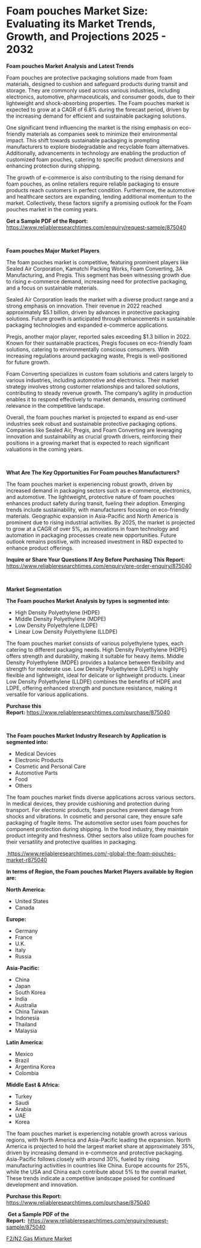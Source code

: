 <p><h1>Foam pouches Market Size: Evaluating its Market Trends, Growth, and Projections 2025 - 2032</h1></p><p><strong>Foam pouches Market Analysis and Latest Trends</strong></p>
<p><p>Foam pouches are protective packaging solutions made from foam materials, designed to cushion and safeguard products during transit and storage. They are commonly used across various industries, including electronics, automotive, pharmaceuticals, and consumer goods, due to their lightweight and shock-absorbing properties. The Foam pouches market is expected to grow at a CAGR of 6.8% during the forecast period, driven by the increasing demand for efficient and sustainable packaging solutions.</p><p>One significant trend influencing the market is the rising emphasis on eco-friendly materials as companies seek to minimize their environmental impact. This shift towards sustainable packaging is prompting manufacturers to explore biodegradable and recyclable foam alternatives. Additionally, advancements in technology are enabling the production of customized foam pouches, catering to specific product dimensions and enhancing protection during shipping.</p><p>The growth of e-commerce is also contributing to the rising demand for foam pouches, as online retailers require reliable packaging to ensure products reach customers in perfect condition. Furthermore, the automotive and healthcare sectors are expanding, lending additional momentum to the market. Collectively, these factors signify a promising outlook for the Foam pouches market in the coming years.</p></p>
<p><strong>Get a Sample PDF of the Report:&nbsp;</strong> <a href="https://www.reliableresearchtimes.com/enquiry/request-sample/875040?utm_campaign=2997&utm_medium=2&utm_source=Github&utm_content=ia&utm_term=21032025&utm_id=foam-pouches">https://www.reliableresearchtimes.com/enquiry/request-sample/875040</a></p>
<p>&nbsp;</p>
<p><strong>Foam pouches Major Market Players</strong></p>
<p><p>The foam pouches market is competitive, featuring prominent players like Sealed Air Corporation, Kamatchi Packing Works, Foam Converting, 3A Manufacturing, and Pregis. This segment has been witnessing growth due to rising e-commerce demand, increasing need for protective packaging, and a focus on sustainable materials.</p><p>Sealed Air Corporation leads the market with a diverse product range and a strong emphasis on innovation. Their revenue in 2022 reached approximately $5.1 billion, driven by advances in protective packaging solutions. Future growth is anticipated through enhancements in sustainable packaging technologies and expanded e-commerce applications.</p><p>Pregis, another major player, reported sales exceeding $1.3 billion in 2022. Known for their sustainable practices, Pregis focuses on eco-friendly foam solutions, catering to environmentally conscious consumers. With increasing regulations around packaging waste, Pregis is well-positioned for future growth.</p><p>Foam Converting specializes in custom foam solutions and caters largely to various industries, including automotive and electronics. Their market strategy involves strong customer relationships and tailored solutions, contributing to steady revenue growth. The company’s agility in production enables it to respond effectively to market demands, ensuring continued relevance in the competitive landscape.</p><p>Overall, the foam pouches market is projected to expand as end-user industries seek robust and sustainable protective packaging options. Companies like Sealed Air, Pregis, and Foam Converting are leveraging innovation and sustainability as crucial growth drivers, reinforcing their positions in a growing market that is expected to reach significant valuations in the coming years.</p></p>
<p>&nbsp;</p>
<p><strong>What Are The Key Opportunities For Foam pouches Manufacturers?</strong></p>
<p><p>The foam pouches market is experiencing robust growth, driven by increased demand in packaging sectors such as e-commerce, electronics, and automotive. The lightweight, protective nature of foam pouches enhances product safety during transit, fueling their adoption. Emerging trends include sustainability, with manufacturers focusing on eco-friendly materials. Geographic expansion in Asia-Pacific and North America is prominent due to rising industrial activities. By 2025, the market is projected to grow at a CAGR of over 5%, as innovations in foam technology and automation in packaging processes create new opportunities. Future outlook remains positive, with increased investment in R&D expected to enhance product offerings.</p></p>
<p><strong>Inquire or Share Your Questions If Any Before Purchasing This Report:</strong> <a href="https://www.reliableresearchtimes.com/enquiry/pre-order-enquiry/875040?utm_campaign=2997&utm_medium=2&utm_source=Github&utm_content=ia&utm_term=21032025&utm_id=foam-pouches">https://www.reliableresearchtimes.com/enquiry/pre-order-enquiry/875040</a></p>
<p>&nbsp;</p>
<p><strong>Market Segmentation</strong></p>
<p><strong>The Foam pouches Market Analysis by types is segmented into:</strong></p>
<p><ul><li>High Density Polyethylene (HDPE)</li><li>Middle Density Polyethylene (MDPE)</li><li>Low Density Polyethylene (LDPE)</li><li>Linear Low Density Polyethylene (LLDPE)</li></ul></p>
<p><p>The foam pouches market consists of various polyethylene types, each catering to different packaging needs. High Density Polyethylene (HDPE) offers strength and durability, making it suitable for heavy items. Middle Density Polyethylene (MDPE) provides a balance between flexibility and strength for moderate use. Low Density Polyethylene (LDPE) is highly flexible and lightweight, ideal for delicate or lightweight products. Linear Low Density Polyethylene (LLDPE) combines the benefits of HDPE and LDPE, offering enhanced strength and puncture resistance, making it versatile for various applications.</p></p>
<p><strong>Purchase this Report:&nbsp;</strong><a href="https://www.reliableresearchtimes.com/purchase/875040?utm_campaign=2997&utm_medium=2&utm_source=Github&utm_content=ia&utm_term=21032025&utm_id=foam-pouches">https://www.reliableresearchtimes.com/purchase/875040</a></p>
<p>&nbsp;</p>
<p><strong>The Foam pouches Market Industry Research by Application is segmented into:</strong></p>
<p><ul><li>Medical Devices</li><li>Electronic Products</li><li>Cosmetic and Personal Care</li><li>Automotive Parts</li><li>Food</li><li>Others</li></ul></p>
<p><p>The foam pouches market finds diverse applications across various sectors. In medical devices, they provide cushioning and protection during transport. For electronic products, foam pouches prevent damage from shocks and vibrations. In cosmetic and personal care, they ensure safe packaging of fragile items. The automotive sector uses foam pouches for component protection during shipping. In the food industry, they maintain product integrity and freshness. Other sectors also utilize foam pouches for their versatility and protective qualities in packaging.</p></p>
<p><a href="https://www.reliableresearchtimes.com/-global-the-foam-pouches-market-r875040?utm_campaign=2997&utm_medium=2&utm_source=Github&utm_content=ia&utm_term=21032025&utm_id=foam-pouches">&nbsp;https://www.reliableresearchtimes.com/-global-the-foam-pouches-market-r875040</a></p>
<p><strong>In terms of Region, the Foam pouches Market Players available by Region are:</strong></p>
<p>
    <p> <strong> North America: </strong>
        <ul>
            <li>United States</li>
            <li>Canada</li>
        </ul>
        </p> 
    <p> <strong> Europe: </strong>
        <ul>
            <li>Germany</li>
            <li>France</li>
            <li>U.K.</li>
            <li>Italy</li>
            <li>Russia</li>
        </ul>
        </p> 
    <p> <strong> Asia-Pacific: </strong>
        <ul>
            <li>China</li>
            <li>Japan</li>
            <li>South Korea</li>
            <li>India</li>
            <li>Australia</li>
            <li>China Taiwan</li>
            <li>Indonesia</li>
            <li>Thailand</li>
            <li>Malaysia</li>
        </ul>
        </p> 
    <p> <strong> Latin America: </strong>
        <ul>
            <li>Mexico</li>
            <li>Brazil</li>
            <li>Argentina Korea</li>
            <li>Colombia</li>
        </ul>
        </p> 
    <p> <strong> Middle East & Africa: </strong>
        <ul>
            <li>Turkey</li>
            <li>Saudi</li>
            <li>Arabia</li>
            <li>UAE</li>
            <li>Korea</li>
        </ul>
    </p>
    </p>
<p><p>The foam pouches market is experiencing notable growth across various regions, with North America and Asia-Pacific leading the expansion. North America is projected to hold the largest market share at approximately 35%, driven by increasing demand in e-commerce and protective packaging. Asia-Pacific follows closely with around 30%, fueled by rising manufacturing activities in countries like China. Europe accounts for 25%, while the USA and China each contribute about 5% to the overall market. These trends indicate a competitive landscape poised for continued development and innovation.</p></p>
<p><strong>Purchase this Report: </strong><a href="https://www.reliableresearchtimes.com/purchase/875040?utm_campaign=2997&utm_medium=2&utm_source=Github&utm_content=ia&utm_term=21032025&utm_id=foam-pouches">https://www.reliableresearchtimes.com/purchase/875040</a></p>
<p>&nbsp;<strong>Get a Sample PDF of the Report:&nbsp;&nbsp;</strong><a href="https://www.reliableresearchtimes.com/enquiry/request-sample/875040?utm_campaign=2997&utm_medium=2&utm_source=Github&utm_content=ia&utm_term=21032025&utm_id=foam-pouches">https://www.reliableresearchtimes.com/enquiry/request-sample/875040</a></p>
<p><strong></strong></p>
<p><p><a href="https://github.com/carendesrochers299/Market-Research-Report-List-1/blob/main/f2n2-gas-mixture-market.md?utm_campaign=2997&utm_medium=2&utm_source=Github&utm_content=ia&utm_term=21032025&utm_id=foam-pouches">F2/N2 Gas Mixture Market</a></p></p>